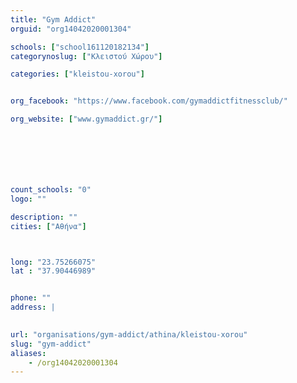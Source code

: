 ```yaml
---
title: "Gym Addict"
orguid: "org14042020001304"

schools: ["school161120182134"]
categorynoslug: ["Κλειστού Χώρου"]

categories: ["kleistou-xorou"]


org_facebook: "https://www.facebook.com/gymaddictfitnessclub/"

org_website: ["www.gymaddict.gr/"]







count_schools: "0"
logo: ""

description: ""
cities: ["Αθήνα"]



long: "23.75266075"
lat : "37.90446989"


phone: ""
address: |
    

url: "organisations/gym-addict/athina/kleistou-xorou"
slug: "gym-addict"
aliases:
    - /org14042020001304
---
```



